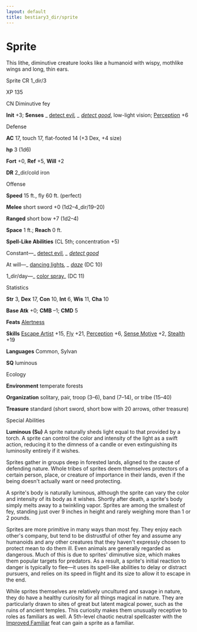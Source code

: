 ```yaml
---
layout: default
title: bestiary3_dir/sprite
---
```

# Sprite

This lithe, diminutive creature looks like a humanoid with wispy, mothlike wings and long, thin ears.

Sprite CR 1_dir/3

XP 135

CN Diminutive fey

**Init** +3; **Senses** _ [detect evil](../spells_dir/detectEvil#_detect-evil)_, _ [detect good](../spells_dir/detectGood#_detect-good)_, low-light vision; [Perception](../skills_dir/perception#_perception) +6

Defense

**AC** 17, touch 17, flat-footed 14 (+3 Dex, +4 size)

**hp** 3 (1d6)

**Fort** +0, **Ref** +5, **Will** +2

**DR** 2_dir/cold iron

Offense

**Speed** 15 ft., fly 60 ft. (perfect)

**Melee** short sword +0 (1d2–4_dir/19–20)

**Ranged** short bow +7 (1d2–4)

**Space** 1 ft.; **Reach** 0 ft.

**Spell-Like Abilities** (CL 5th; concentration +5)

Constant—_ [detect evil](../spells_dir/detectEvil#_detect-evil)_, _ [detect good](../spells_dir/detectGood#_detect-good)_

At will—_ [dancing lights](../spells_dir/dancingLights#_dancing-lights)_, _ [daze](../spells_dir/daze#_daze)_ (DC 10)

1_dir/day—_ [color spray](../spells_dir/colorSpray#_color-spray)_ (DC 11)

Statistics

**Str** 3, **Dex** 17, **Con** 10, **Int** 6, **Wis** 11, **Cha** 10

**Base Atk** +0; **CMB** –1; **CMD** 5

**Feats** [Alertness](../feats#_alertness)

**Skills** [Escape Artist](../skills_dir/escapeArtist#_escape-artist) +15, [Fly](../skills_dir/fly#_fly) +21, [Perception](../skills_dir/perception#_perception) +6, [Sense Motive](../skills_dir/senseMotive#_sense-motive) +2, [Stealth](../skills_dir/stealth#_stealth) +19

**Languages** Common, Sylvan

**SQ** luminous

Ecology

**Environment** temperate forests

**Organization** solitary, pair, troop (3–6), band (7–14), or tribe (15–40)

**Treasure** standard (short sword, short bow with 20 arrows, other treasure)

Special Abilities

**Luminous (Su)** A sprite naturally sheds light equal to that provided by a torch. A sprite can control the color and intensity of the light as a swift action, reducing it to the dimness of a candle or even extinguishing its luminosity entirely if it wishes.

Sprites gather in groups deep in forested lands, aligned to the cause of defending nature. Whole tribes of sprites deem themselves protectors of a certain person, place, or creature of importance in their lands, even if the being doesn't actually want or need protecting.

A sprite's body is naturally luminous, although the sprite can vary the color and intensity of its body as it wishes. Shortly after death, a sprite's body simply melts away to a twinkling vapor. Sprites are among the smallest of fey, standing just over 9 inches in height and rarely weighing more than 1 or 2 pounds.

Sprites are more primitive in many ways than most fey. They enjoy each other's company, but tend to be distrustful of other fey and assume any humanoids and any other creatures that they haven't expressly chosen to protect mean to do them ill. Even animals are generally regarded as dangerous. Much of this is due to sprites' diminutive size, which makes them popular targets for predators. As a result, a sprite's initial reaction to danger is typically to flee—it uses its spell-like abilities to delay or distract pursuers, and relies on its speed in flight and its size to allow it to escape in the end.

While sprites themselves are relatively uncultured and savage in nature, they do have a healthy curiosity for all things magical in nature. They are particularly drawn to sites of great but latent magical power, such as the ruins of ancient temples. This curiosity makes them unusually receptive to roles as familiars as well. A 5th-level chaotic neutral spellcaster with the [Improved Familiar](../feats#_improved-familiar) feat can gain a sprite as a familiar.

